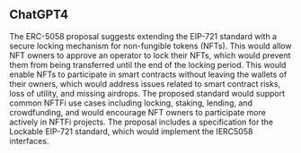## ChatGPT4

The ERC-5058 proposal suggests extending the EIP-721 standard with a secure locking mechanism for non-fungible tokens (NFTs). This would allow NFT owners to approve an operator to lock their NFTs, which would prevent them from being transferred until the end of the locking period. This would enable NFTs to participate in smart contracts without leaving the wallets of their owners, which would address issues related to smart contract risks, loss of utility, and missing airdrops. The proposed standard would support common NFTFi use cases including locking, staking, lending, and crowdfunding, and would encourage NFT owners to participate more actively in NFTFi projects. The proposal includes a specification for the Lockable EIP-721 standard, which would implement the IERC5058 interfaces.
